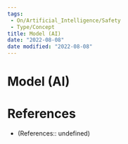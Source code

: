 ```yaml
---
tags:
 - On/Artificial_Intelligence/Safety
 - Type/Concept
title: Model (AI)
date: "2022-08-08"
date modified: "2022-08-08"
---
```


# Model (AI)

# References
- (References:: undefined)
